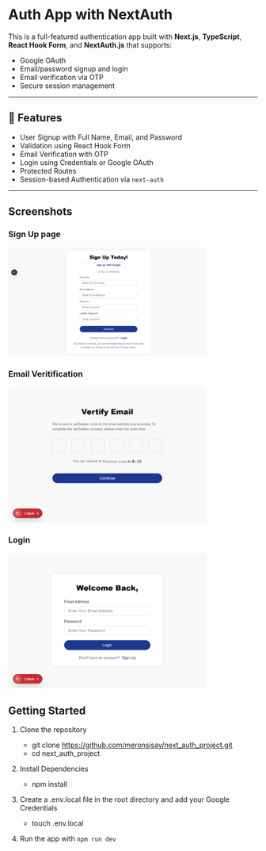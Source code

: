 #  Auth App with NextAuth

This is a full-featured authentication app built with **Next.js**, **TypeScript**, **React Hook Form**, and **NextAuth.js** that supports:

- Google OAuth
- Email/password signup and login
- Email verification via OTP
- Secure session management

---

## 📌 Features

- User Signup with Full Name, Email, and Password
- Validation using React Hook Form
- Email Verification with OTP
- Login using Credentials or Google OAuth
- Protected Routes
- Session-based Authentication via `next-auth`

---


## Screenshots

### Sign Up page

<img src="./public/screenshots/signup.png" width="400" alt="Signup Form"/>

### Email Veritification
<img src="./public/screenshots/verify-email.png" width="400" alt="OTP Verification"/>

### Login
<img src="./public/screenshots/login.png" width="400" alt="OTP Verification"/>


## Getting Started

1. Clone the repository
   - git clone https://github.com/meronsisay/next_auth_project.git
   - cd next_auth_project

2. Install Dependencies
   - npm install
3. Create a .env.local file in the root directory and add your Google Credentials
   - touch .env.local

4. Run the app with `npm run dev`